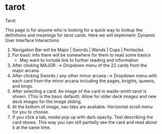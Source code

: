 # tarot
Tarot

This page is for anyone who is looking for a quick way to lookup the definitions and meanings for tarot cards.
Here we will implement: Dynamic User Interface Interactions
1. Navigation Bar will be Major | Swords | Wands | Cups | Pentacles
2. For basic info there will be somewhere for them to read some basics
    - May want to include link to further reading and information
3. After clicking MAJOR :-> Dropdown menu of the 22 cards from the major arcana
4. After clicking Swords / any other minor arcana :-> Dropdown menu with each card from the minor arcana including the pages, knights, queens, and kings.
5. After selecting a card: An image of the card in waide-smith tarot is shown. (This is the basic default). Allow for older deck images and new deck images for the image sliding.
6. At the bottom of image, nav tabs are available. Horizontal scroll menu for you to choose.
7. If you click a tab, modal pop up with dark opacity. Text describing the card shows. This way you can still partially see the card and read about it at the same time.
